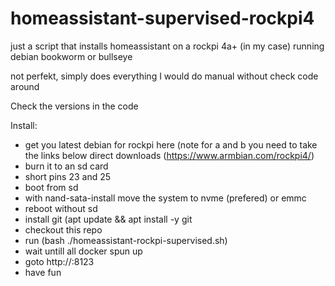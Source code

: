 # homeassistant-supervised-rockpi4

just a script that installs homeassistant on a rockpi 4a+ (in my case) running debian bookworm or bullseye

not perfekt, simply does everything I would do manual without check code around

Check the versions in the code

Install:
* get you latest debian for rockpi here (note for a and b you need to take the links below direct downloads (https://www.armbian.com/rockpi4/)
* burn it to an sd card
* short pins 23 and 25
* boot from sd
* with nand-sata-install move the system to nvme (prefered) or emmc
* reboot without sd
* install git (apt update && apt install -y git
* checkout this repo
* run (bash ./homeassistant-rockpi-supervised.sh)
* wait untill all docker spun up
* goto http://<rockPiIP>:8123
* have fun
